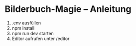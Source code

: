 # Bilderbuch-Magie – Anleitung

1. .env ausfüllen
2. npm install
3. npm run dev starten
4. Editor aufrufen unter /editor